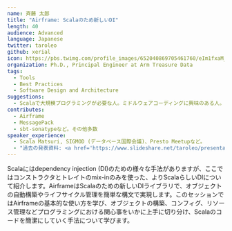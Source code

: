 ```yaml
---
name: 斉藤 太郎
title: "Airframe: Scalaのため新しいDI"
length: 40
audience: Advanced
language: Japanese
twitter: taroleo
github: xerial
icon: https://pbs.twimg.com/profile_images/652040869705461760/eIm1fxaM_400x400.jpg
organization: Ph.D., Principal Engineer at Arm Treasure Data
tags:
  - Tools
  - Best Practices
  - Software Design and Architecture
suggestions:
  - Scalaで大規模プログラミングが必要な人。ミドルウェアコーディングに興味のある人。Scalaプログラミングに集中する方法を知りたい人。
contributes:
  - Airframe
  - MessagePack
  - sbt-sonatypeなど。その他多数
speaker_experience:
  - Scala Matsuri, SIGMOD (データベース国際会議)、Presto Meetupなど。
  - "過去の発表資料: <a href='https://www.slideshare.net/taroleo/presentations'>https://www.slideshare.net/taroleo/presentations</a>"
---
```

Scalaにはdependency injection (DI)のための様々な手法がありますが、ここではコンストラクタとトレイトのmix-inのみを使った、よりScalaらしいDIについて紹介します。AirframeはScalaのための新しいDIライブラリで、オブジェクトの自動構築やライフサイクル管理を簡単な構文で実現します。このセッションではAirframeの基本的な使い方を学び、オブジェクトの構築、コンフィグ、リソース管理などプログラミングにおける関心事をいかに上手に切り分け、Scalaのコードを簡潔にしていく手法について学びます。

